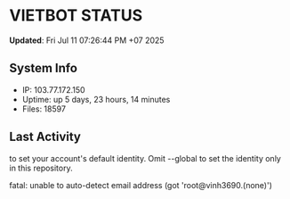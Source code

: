 # VIETBOT STATUS
**Updated**: Fri Jul 11 07:26:44 PM +07 2025

## System Info
- IP: 103.77.172.150
- Uptime: up 5 days, 23 hours, 14 minutes
- Files: 18597

## Last Activity

to set your account's default identity.
Omit --global to set the identity only in this repository.

fatal: unable to auto-detect email address (got 'root@vinh3690.(none)')
